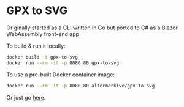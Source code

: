 # GPX to SVG

Originally started as a CLI written in Go but ported to C# as a Blazor WebAssembly front-end app

To build & run it locally:

```bash
docker build -t gpx-to-svg .
docker run --rm -it -p 8080:80 gpx-to-svg
```

To use a pre-built Docker container image:

```bash
docker run --rm -it -p 8080:80 altermarkive/gpx-to-svg
```

Or just go [here](https://altermarkive.github.io/gpx-to-svg/).
